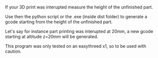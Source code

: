 If your 3D print was interupted measure the height of the unfinished part.

Use then the python script or the .exe (inside dist folder) to generate a gcode starting from the height of the unfinished part.

Let's say for instance part printing was interupted at 20mm, a new gcode starting at altitude z=20mm will be generated. 

This program was only tested on an easythreed x1, so to be used with caution.
